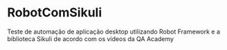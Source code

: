 # RobotComSikuli
Teste de automação de aplicação desktop utilizando Robot Framework e a biblioteca Sikuli de acordo com os vídeos da QA Academy
